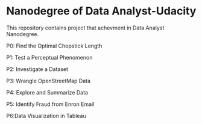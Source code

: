 # Nanodegree of Data Analyst-Udacity

This repository contains project that achevment in Data Analyst Nanodegree.

P0: Find the Optimal Chopstick Length

P1: Test a Perceptual Phenomenon

P2: Investigate a Dataset

P3: Wrangle OpenStreetMap Data

P4: Explore and Summarize Data

P5: Identify Fraud from Enron Email

P6:Data Visualization in Tableau

